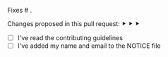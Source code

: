 <!--
 Thanks for submitting a pull request to AssemblyScript! Please take a moment to
 review the contributing guidelines linked below, and confirm with an [x] 🙂
-->

Fixes # .

Changes proposed in this pull request:
⯈
⯈
⯈

- [ ] I've read the contributing guidelines
- [ ] I've added my name and email to the NOTICE file
